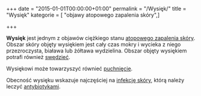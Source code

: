 +++
date = "2015-01-01T00:00:00+01:00"
permalink = "/Wysięk/"
title = "Wysięk"
kategorie = [ "objawy atopowego zapalenia skóry",]

+++

**Wysięk** jest jednym z objawów ciężkiego stanu [atopowego zapalenia skóry](/atopedia/Atopowe_zapalenie_skóry "wikilink"). Obszar skóry objęty wysiękiem jest cały czas mokry i wycieka z niego przezroczysta, biaława lub żółtawa wydzielina. Obszar objęty wysiękiem potrafi również [swędzieć](/atopedia/świąd "wikilink").

Wysiękowi może towarzyszyć równieć [puchnięcie](/atopedia/puchnięcie "wikilink").

Obecność wysięku wskazuje najczęściej na [infekcję skóry](/atopedia/infekcja_skóry "wikilink"), którą należy leczyć [antybiotykami](/atopedia/Antybiotyk "wikilink").
